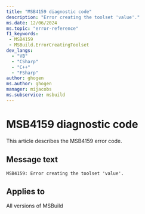 ```yaml
---
title: "MSB4159 diagnostic code"
description: "Error creating the toolset 'value'."
ms.date: 12/06/2024
ms.topic: "error-reference"
f1_keywords:
 - MSB4159
 - MSBuild.ErrorCreatingToolset
dev_langs:
  - "VB"
  - "CSharp"
  - "C++"
  - "FSharp"
author: ghogen
ms.author: ghogen
manager: mijacobs
ms.subservice: msbuild
---
```


# MSB4159 diagnostic code

<!-- :::ErrorDefinitionDescription::: -->
<!-- :::editable-content name="introDescription"::: -->
This article describes the MSB4159 error code.
<!-- :::editable-content-end::: -->

## Message text

```output
MSB4159: Error creating the toolset 'value'.
```

<!-- :::editable-content name="postOutputDescription"::: -->
<!--
{StrBegin="MSB4159: "}
-->
<!-- :::editable-content-end::: -->
<!-- :::ErrorDefinitionDescription-end::: -->

## Applies to

All versions of MSBuild
